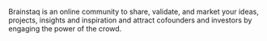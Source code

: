 Brainstaq is an online community to share, validate, 
and market your ideas, projects, insights 
and inspiration and attract cofounders 
and investors by engaging the power 
of the crowd.
